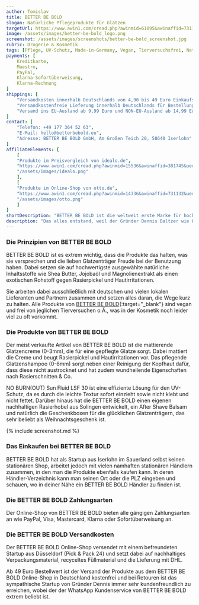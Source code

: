 ```yaml
---
author: Tomislav
title: BETTER BE BOLD
slogan: Natürliche Pflegeprodukte für Glatzen
targetUrl: https://www.awin1.com/cread.php?awinmid=61095&awinaffid=731132
image: /assets/images/better-be-bold_logo.png
screenshot: /assets/images/screenshots/better-be-bold_screenshot.jpg
rubric: Drogerie & Kosmetik
tags: [Pflege, UV-Schutz, Made-in-Germany, Vegan, Tierversuchsfrei, Natürlich]
payments: [
    Kreditkarte,
    Maestro,
    PayPal,
    Klarna-Sofortüberweisung,
    Klarna-Rechnung
]
shippings: [
    "Versandkosten innerhalb Deutschlands von 4,90 bis 49 Euro Einkaufswert",
    "Versandkostenfreie Lieferung innerhalb Deutschlands für Bestellungen ab 49 Euro",
    "Versand ins EU-Ausland ab 9,99 Euro und NON-EU-Ausland ab 14,99 Euro möglich"
]
contact: [
    "Telefon: +49 177 364 52 63",
    "E-Mail: hello@betterbebold.eu",
    "Adresse: BETTER BE BOLD GmbH, Am Großen Teich 20, 58640 Iserlohn"
]
affiliateElements: [
    [
    "Produkte im Preisvergleich von idealo.de", 
    "https://www.awin1.com/cread.php?awinmid=15536&awinaffid=381745&ued=https%3A%2F%2Fwww.idealo.de%2Fpreisvergleich%2FMainSearchProductCategory.html%3Fq%3Dbetter%2Bbe%2Bbold", 
    "/assets/images/idealo.png"
    ],
    [
    "Produkte im Online-Shop von otto.de", 
    "https://www.awin1.com/cread.php?awinmid=14336&awinaffid=731132&ued=https%3A%2F%2Fwww.otto.de%2Fsuche%2Fbetter%2520be%2520bold", 
    "/assets/images/otto.png"
    ]
]
shortDescription: "BETTER BE BOLD ist die weltweit erste Marke für hochwertige und natürliche Pflegeprodukte für Glatzenträger*innen. Alle Produkte sind zu 100 Prozent handgemacht und nachhaltig in Deutschland hergestellt."
description: "Das alles entstand, weil der Gründer Dennis Baltzer wie 8 von 10 Männern unter erblich bedingtem Haarausfall litt und nach 4 Jahren voller Unsicherheit sich letztendlich für die Glatze entschied. Nach diesem befreienden Schritt bemerkte er jedoch, dass das Glatze-Tragen auch gewisse Herausforderungen hat. Trockene Kopfhaut, Sonnenbrand, Hautirritationen und Rasierpickel durch häufiges Rasieren können zur Belastung werden. Da es nichts auf dem Markt gab, gründete er BETTER BE BOLD und entwickelte spezielle Produkte für die sensible Glatze."
---
```


### Die Prinzipien von BETTER BE BOLD

BETTER BE BOLD ist es extrem wichtig, dass die Produkte das halten, was sie versprechen und die lieben Glatzenträger Freude bei der Benutzung haben. Dabei setzen sie auf hochwertigste ausgewählte natürliche Inhaltsstoffe wie Shea Butter, Jojobaöl und Magnolienextrakt als einen exotischen Rohstoff gegen Rasierpickel und Hautirritationen.

Sie arbeiten dabei ausschließlich mit deutschen und vielen lokalen Lieferanten und Partnern zusammen und setzen alles daran, die Wege kurz zu halten. Alle Produkte von [BETTER BE BOLD](https://betterbebold.eu/pages/unsere-werte){:target="_blank"} sind vegan und frei von jeglichen Tierversuchen o.Ä., was in der Kosmetik noch leider viel zu oft vorkommt.

### Die Produkte von BETTER BE BOLD

Der meist verkaufte Artikel von BETTER BE BOLD ist die mattierende Glatzencreme (0-3mm), die für eine gepflegte Glatze sorgt. Dabei mattiert die Creme und beugt Rasierpickel und Hautirritationen vor. Das pflegende Glatzenshampoo (0-6mm) sorgt neben einer Reinigung der Kopfhaut dafür, dass diese nicht austrocknet und hat zudem wundheilende Eigenschaften nach Rasierschnitten & Co.

NO BURN(OUT) Sun Fluid LSF 30 ist eine effiziente Lösung für den UV-Schutz, da es durch die leichte Textur sofort einzieht sowie nicht klebt und nicht fettet. Darüber hinaus hat die BETTER BE BOLD einen eigenen nachhaltigen Rasierhobel aus Solingen entwickelt, ein After Shave Balsam und natürlich die Geschenkboxen für die glücklichen Glatzenträgern, das sehr beliebt als Weihnachtsgeschenk ist.

{% include screenshot.md %}

### Das Einkaufen bei BETTER BE BOLD

BETTER BE BOLD hat als Startup aus Iserlohn im Sauerland selbst keinen stationären Shop, arbeitet jedoch mit vielen namhaften stationären Händlern zusammen, in den man die Produkte ebenfalls kaufen kann. In deren Händler-Verzeichnis kann man seinen Ort oder die PLZ eingeben und schauen, wo in deiner Nähe ein BETTER BE BOLD Händler zu finden ist.

### Die BETTER BE BOLD Zahlungsarten

Der Online-Shop von BETTER BE BOLD bieten alle gängigen Zahlungsarten an wie PayPal, Visa, Mastercard, Klarna oder Sofortüberweisung an.

### Die BETTER BE BOLD Versandkosten

Der BETTER BE BOLD Online-Shop versendet mit einem befreundeten Startup aus Düsseldorf (Pick & Pack 24) und setzt dabei auf nachhaltiges Verpackungsmaterial, recyceltes Füllmaterial und die Lieferung mit DHL.

Ab 49 Euro Bestellwert ist der Versand der Produkte aus dem BETTER BE BOLD Online-Shop in Deutschland kostenfrei und bei Retouren ist das sympathische Startup von Gründer Dennis immer sehr kundenfreundlich zu erreichen, wobei der der WhatsApp Kundenservice von BETTER BE BOLD extrem beliebt ist.